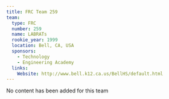 ```yaml
---
title: FRC Team 259
team:
  type: FRC
  number: 259
  name: LABRATs
  rookie_year: 1999
  location: Bell, CA, USA
  sponsors:
    - Technology
    - Engineering Academy
  links:
    Website: http://www.bell.k12.ca.us/BellHS/default.html
---
```

No content has been added for this team